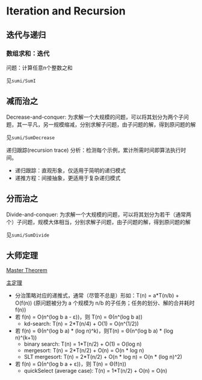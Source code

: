 # Iteration and Recursion

## 迭代与递归

### 数组求和：迭代

问题：计算任意n个整数之和

见`sumi/SumI`

## 减而治之

Decrease-and-conquer: 为求解一个大规模的问题，可以将其划分为两个子问题，其一平凡，另一规模缩减，分别求解子问题，由子问题的解，得到原问题的解

见`sumi/SumDecrease`

递归跟踪(recursion trace) 分析：检测每个示例，累计所需时间即算法执行时间。

- 递归跟踪：直观形象，仅适用于简明的递归模式
- 递推方程：间接抽象，更适用于复杂递归模式

## 分而治之

Divide-and-conquer: 为求解一个大规模的问题，可以将其划分为若干（通常两个）子问题，规模大体相当，分别求解子问题，由子问题的解，得到原问题的解

见`sumi/SumDivide`

## 大师定理

[Master Theorem](https://en.wikipedia.org/wiki/Master_theorem_(analysis_of_algorithms))

[主定理](https://zh.wikipedia.org/wiki/%E4%B8%BB%E5%AE%9A%E7%90%86)

- 分治策略对应的递推式，通常（尽管不总是）形如：T(n) = a*T(n/b) + O(f(n))
  (原问题被分为 a 个规模为 n/b 的子任务；任务的划分、解的合并耗时f(n))
- 若 f(n) = O(n^(log b a - ε))，则 T(n) = Θ(n^(log b a))
  - kd-search: T(n) = 2*T(n/4) + O(1) = O(n^(1/2))
- 若 f(n) = Θ(n^(log b a) * (log n)^k)，则T(n) = Θ(n^(log b a) * (log n)^(k+1))
  - binary search: T(n) = 1*T(n/2) + O(1) = O(log n)
  - mergesort: T(n) = 2*T(n/2) + O(n) = O(n * log n)
  - SLT mergesort: T(n) = 2*T(n/2) + O(n * log n) = O(n * (log n)^2)
- 若 f(n) = Ω(n^(log b a + ε))，则 T(n) = Θ(f(n))
  - quickSelect (average case): T(n) = 1*T(n/2) + O(n) = O(n)
